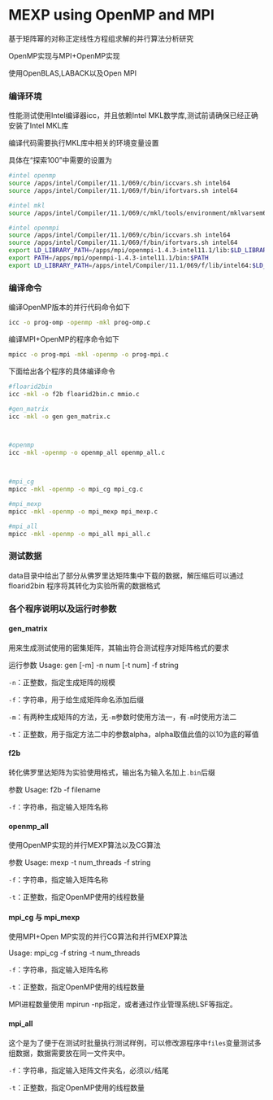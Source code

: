 # MEXP using OpenMP and MPI


基于矩阵幂的对称正定线性方程组求解的并行算法分析研究

OpenMP实现与MPI+OpenMP实现


使用OpenBLAS,LABACK以及Open MPI


### 编译环境

性能测试使用Intel编译器icc，并且依赖Intel MKL数学库,测试前请确保已经正确安装了Intel MKL库

编译代码需要执行MKL库中相关的环境变量设置

具体在“探索100”中需要的设置为

```sh
#intel openmp
source /apps/intel/Compiler/11.1/069/c/bin/iccvars.sh intel64
source /apps/intel/Compiler/11.1/069/f/bin/ifortvars.sh intel64

#intel mkl
source /apps/intel/Compiler/11.1/069/c/mkl/tools/environment/mklvarsem64t.sh

#intel openmpi
source /apps/intel/Compiler/11.1/069/c/bin/iccvars.sh intel64
source /apps/intel/Compiler/11.1/069/f/bin/ifortvars.sh intel64
export LD_LIBRARY_PATH=/apps/mpi/openmpi-1.4.3-intel11.1/lib:$LD_LIBRARY_PATH
export PATH=/apps/mpi/openmpi-1.4.3-intel11.1/bin:$PATH
export LD_LIBRARY_PATH=/apps/intel/Compiler/11.1/069/f/lib/intel64:$LD_LIBRARY_PATH

```

### 编译命令

编译OpenMP版本的并行代码命令如下
```sh
icc -o prog-omp -openmp -mkl prog-omp.c
```

编译MPI+OpenMP的程序命令如下
```sh
mpicc -o prog-mpi -mkl -openmp -o prog-mpi.c
```

下面给出各个程序的具体编译命令

```sh
#floarid2bin
icc -mkl -o f2b floarid2bin.c mmio.c

#gen_matrix
icc -mkl -o gen gen_matrix.c



#openmp
icc -mkl -openmp -o openmp_all openmp_all.c



#mpi_cg
mpicc -mkl -openmp -o mpi_cg mpi_cg.c

#mpi_mexp
mpicc -mkl -openmp -o mpi_mexp mpi_mexp.c

#mpi_all
mpicc -mkl -openmp -o mpi_all mpi_all.c

```

### 测试数据

data目录中给出了部分从佛罗里达矩阵集中下载的数据，解压缩后可以通过 floarid2bin 程序将其转化为实验所需的数据格式

### 各个程序说明以及运行时参数

#### gen_matrix

用来生成测试使用的密集矩阵，其输出符合测试程序对矩阵格式的要求

运行参数 Usage: gen [-m] -n num [-t num] -f string

`-n`：正整数，指定生成矩阵的规模

`-f`：字符串，用于给生成矩阵命名添加后缀

`-m`：有两种生成矩阵的方法，无`-m`参数时使用方法一，有`-m`时使用方法二

`-t`：正整数，用于指定方法二中的参数alpha，alpha取值此值的以10为底的幂值


#### f2b

转化佛罗里达矩阵为实验使用格式，输出名为输入名加上`.bin`后缀

参数 Usage: f2b -f filename

`-f`：字符串，指定输入矩阵名称

#### openmp_all

使用OpenMP实现的并行MEXP算法以及CG算法

参数  Usage: mexp -t num_threads -f string

`-f`：字符串，指定输入矩阵名称

`-t`：正整数，指定OpenMP使用的线程数量


#### mpi_cg 与 mpi_mexp

使用MPI+Open MP实现的并行CG算法和并行MEXP算法

Usage: mpi_cg -f string -t num_threads

`-f`：字符串，指定输入矩阵名称

`-t`：正整数，指定OpenMP使用的线程数量

MPI进程数量使用 mpirun -np指定，或者通过作业管理系统LSF等指定。


#### mpi_all

这个是为了便于在测试时批量执行测试样例，可以修改源程序中`files`变量测试多组数据，数据需要放在同一文件夹中。

`-f`：字符串，指定输入矩阵文件夹名，必须以`/`结尾

`-t`：正整数，指定OpenMP使用的线程数量
